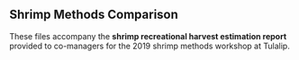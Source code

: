 ## Shrimp Methods Comparison
These files accompany the **shrimp recreational harvest estimation report** provided to co-managers for the 2019 shrimp methods workshop at Tulalip. 
